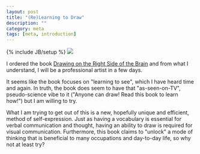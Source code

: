 ```yaml
---
layout: post
title: "(Re)Learning to Draw"
description: ""
category: meta
tags: [meta, introduction]
---
```

{% include JB/setup %}
<img src="{{ BASE_PATH }}/assets/images/desert.jpg" class="img-left"/>
<p>I ordered the book <a href="http://www.amazon.com/gp/product/1585429201">Drawing on the Right Side of the Brain</a> and from what I understand, I will be a professional artist in a few days.</p>
<p>It seems like the book focuses on "learning to see", which I have heard time and again. In truth, the book does seem to have that "as-seen-on-TV", pseudo-science vibe to it ("Anyone can draw! Read this book to learn how!") but I am willing to try.</p>
<p>What I am trying to get out of this is a new, hopefully unique and efficient, method of self-expression. Just as having a vocabulary is essential for verbal communication and thought, having an ability to draw is required for visual communication. Furthermore, this book claims to "unlock" a mode of thinking that is beneficial to many occupations and day-to-day life, so why not at least try?</p>
